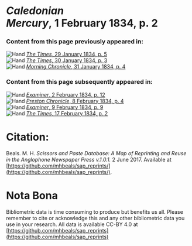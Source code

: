 # *Caledonian Mercury*, 1 February 1834, p. 2  
  
### Content from this page previously appeared in:  
![Hand](http://scissorsandpaste.net/wp-content/uploads/2017/06/smallhandpointer.png) [*The Times*, 29 January 1834, p. 5](https://mhbeals.github.io/sap_html/The-Times/The-Times-29-January-1834-p-5)  
![Hand](http://scissorsandpaste.net/wp-content/uploads/2017/06/smallhandpointer.png) [*The Times*, 30 January 1834, p. 3](https://mhbeals.github.io/sap_html/The-Times/The-Times-30-January-1834-p-3)  
![Hand](http://scissorsandpaste.net/wp-content/uploads/2017/06/smallhandpointer.png) [*Morning Chronicle*, 31 January 1834, p. 4](https://mhbeals.github.io/sap_html/Morning-Chronicle/Morning-Chronicle-31-January-1834-p-4)  
  
### Content from this page subsequently appeared in:  
![Hand](http://scissorsandpaste.net/wp-content/uploads/2017/06/smallhandpointer.png) [*Examiner*, 2 February 1834, p. 12](https://mhbeals.github.io/sap_html/Examiner/Examiner-2-February-1834-p-12)  
![Hand](http://scissorsandpaste.net/wp-content/uploads/2017/06/smallhandpointer.png) [*Preston Chronicle*, 8 February 1834, p. 4](https://mhbeals.github.io/sap_html/Preston-Chronicle/Preston-Chronicle-8-February-1834-p-4)  
![Hand](http://scissorsandpaste.net/wp-content/uploads/2017/06/smallhandpointer.png) [*Examiner*, 9 February 1834, p. 9](https://mhbeals.github.io/sap_html/Examiner/Examiner-9-February-1834-p-9)  
![Hand](http://scissorsandpaste.net/wp-content/uploads/2017/06/smallhandpointer.png) [*The Times*, 17 February 1834, p. 2](https://mhbeals.github.io/sap_html/The-Times/The-Times-17-February-1834-p-2)  


# Citation: 

Beals. M. H. *Scissors and Paste Database: A Map of Reprinting and Reuse in the Anglophone Newspaper Press v.1.0.1.* 2 June 2017. Available at [https://github.com/mhbeals/sap_reprints/](https://github.com/mhbeals/sap_reprints/). 

# Nota Bona

Bibliometric data is time consuming to produce but benefits us all. Please remember to cite or acknowledge this and any other bibliometric data you use in your research. All data is available CC-BY 4.0 at [https://github.com/mhbeals/sap_reprints](https://github.com/mhbeals/sap_reprints)